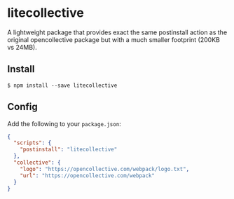 # litecollective
A lightweight package that provides exact the same postinstall action as the original opencollective package but with a much smaller footprint (200KB vs 24MB). 

## Install
```
$ npm install --save litecollective
```

## Config
Add the following to your `package.json`: 

```json
{
  "scripts": {
    "postinstall": "litecollective"
  },
  "collective": {
    "logo": "https://opencollective.com/webpack/logo.txt",
    "url": "https://opencollective.com/webpack"
  }
}
```